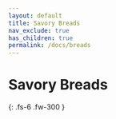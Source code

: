 ```yaml
---
layout: default
title: Savory Breads
nav_exclude: true
has_children: true
permalink: /docs/breads
---
```


# Savory Breads

{: .fs-6 .fw-300 }
